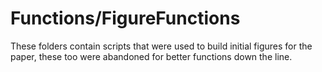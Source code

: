 # Functions/FigureFunctions

These folders contain scripts that were used to build initial figures for the paper, these too were abandoned for better functions down the line.
